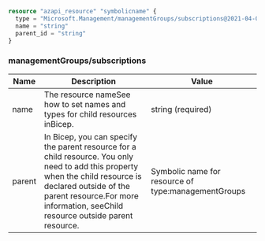 ```terraform
resource "azapi_resource" "symbolicname" {
  type = "Microsoft.Management/managementGroups/subscriptions@2021-04-01"
  name = "string"
  parent_id = "string"
}

```

### managementGroups/subscriptions

| Name | Description | Value |
|-|-|-|
| name | The resource nameSee how to set names and types for child resources inBicep. | string (required) |
| parent | In Bicep, you can specify the parent resource for a child resource. You only need to add this property when the child resource is declared outside of the parent resource.For more information, seeChild resource outside parent resource. | Symbolic name for resource of type:managementGroups |



